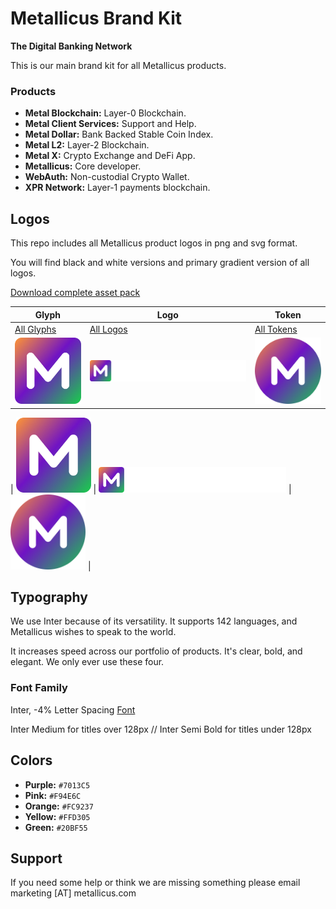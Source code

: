 # Metallicus Brand Kit
**The Digital Banking Network**


This is our main brand kit for all Metallicus products.

### Products
- **Metal Blockchain:** Layer-0 Blockchain.
- **Metal Client Services:** Support and Help.
- **Metal Dollar:** Bank Backed Stable Coin Index.
- **Metal L2:** Layer-2 Blockchain.
- **Metal X:** Crypto Exchange and DeFi App.
- **Metallicus:** Core developer.
- **WebAuth:** Non-custodial Crypto Wallet.
- **XPR Network:** Layer-1 payments blockchain.



## Logos

This repo includes all Metallicus product logos in png and svg format.

You will find black and white versions and primary gradient version of all logos.

[Download complete asset pack](https://metallicus.com/brandkit.zip)


|  Glyph             |   Logo                                                         |  Token                          |
| ----------------- | ------------------------------------------------------------------ |----------------- |
|  [All Glyphs](https://github.com/metallicusdev/brandkit/blob/main/Logos/Metal%20Blockchain%20Glyph/) |  [All Logos](https://github.com/metallicusdev/brandkit/blob/main/Logos/Metal%20Blockchain%20Logo/) |  [All Tokens](https://github.com/metallicusdev/brandkit/blob/main/Logos/Metal%20Blockchain%20Token/) |
|  <img src="https://github.com/metallicusdev/brandkit/blob/main/Logos/Metal%20Blockchain%20Glyph/Metal%20Blockchain-glyph-color@4x.png?raw=true" width="120">  |  <img src="https://github.com/metallicusdev/brandkit/blob/main/Logos/Metal%20Blockchain%20Logo/Metal%20Blockchain-white@4x.png?raw=true" width="300">  |  <img src="https://github.com/metallicusdev/brandkit/blob/main/Logos/Metal%20Blockchain%20Token/METAL%20Token@4x.png?raw=true" width="120">  |

|  <img src="https://github.com/metallicusdev/brandkit/blob/main/Logos/Metal%20Blockchain%20Glyph/Metal%20Blockchain-glyph-color@4x.png?raw=true" width="120">  |  <img src="https://github.com/metallicusdev/brandkit/blob/main/Logos/Metal%20Blockchain%20Logo/Metal%20Blockchain-white@4x.png?raw=true" width="300">  |  <img src="https://github.com/metallicusdev/brandkit/blob/main/Logos/Metal%20Blockchain%20Token/METAL%20Token@4x.png?raw=true" width="120">  |


## Typography

We use Inter because of its versatility. It supports 142 languages, and Metallicus wishes to speak to the world.

It increases speed across our portfolio of products. It's clear, bold, and elegant. We only ever use these four.

### Font Family
Inter, -4% Letter Spacing
[Font](https://fonts.google.com/specimen/Inter)

Inter Medium for titles over 128px // Inter Semi Bold for titles under 128px


## Colors
- **Purple:** `#7013C5`
- **Pink:** `#F94E6C`
- **Orange:** `#FC9237`
- **Yellow:** `#FFD305`
- **Green:** `#20BF55`


## Support
If you need some help or think we are missing something please email marketing [AT] metallicus.com

